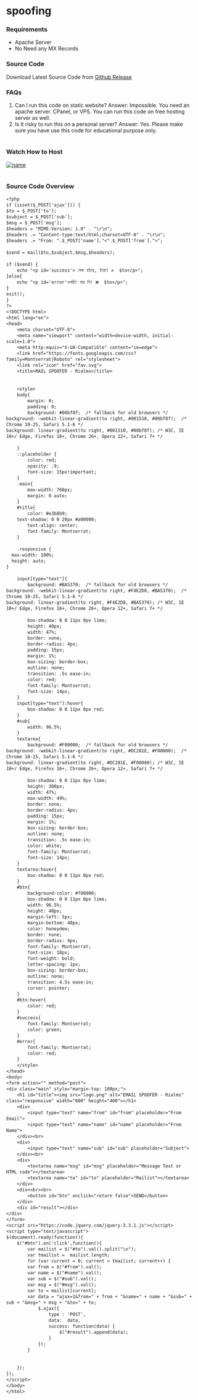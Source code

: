 # spoofing
 

### Requirements

- Apache Server
- No Need any MX Records


### Source Code
Download Latest Source Code from [Github Release](https://github.com/rialms/spoofing/releases/tag/releasev1)


### FAQs

1. Can I run this code on static website?
Answer: Impossible. You need an apache server. CPanel, or VPS. You can run this code on free hosting server as well.
2. Is it risky to run this on a personal server?
Answer: Yes. Please make sure you have use this code for educational purpose only. 
 #
### Watch How to Host
[![name](https://res.cloudinary.com/dvsgwawfs/image/upload/v1664306702/rokibulroni-cdn/watch_pubdws.gif)](lhttps://www.youtube.com/embed/1PyXXWmMAJM)
#
### Source Code Overview

 

    <?php
    if (isset($_POST['ajax'])) {
    $to = $_POST['to'];
    $subject = $_POST['sub'];
    $msg = $_POST['msg'];
    $headers = "MIME-Version: 1.0" . "\r\n";
    $headers .= "Content-type:text/html;charset=UTF-8" . "\r\n";
    $headers .= "From: ".$_POST['name']."<".$_POST['from'].">";
    
    $send = mail($to,$subject,$msg,$headers);
    
    if ($send) {
    	echo "<p id='success'> সেন্ড হইছে, ইয়ো! ✔️  $to</p>";
    }else{
    	echo "<p id='error'>সরি! যায় নি! ❌  $to</p>";
    }
    exit();
    }
    ?>
    <!DOCTYPE html>
    <html lang="en">
    <head>
    	<meta charset="UTF-8">
    	<meta name="viewport" content="width=device-width, initial-scale=1.0">
    	<meta http-equiv="X-UA-Compatible" content="ie=edge">
    	<link href="https://fonts.googleapis.com/css?family=Montserrat|Roboto" rel="stylesheet">
    	<link rel="icon" href="fav.svg">
    	<title>MAIL SPOOFER - Rialms</title>
    	
    	
    	<style>
    	body{
    		margin: 0;
    		padding: 0;
    		background: #00bf8f;  /* fallback for old browsers */
    background: -webkit-linear-gradient(to right, #001510, #00bf8f);  /* Chrome 10-25, Safari 5.1-6 */
    background: linear-gradient(to right, #001510, #00bf8f); /* W3C, IE 10+/ Edge, Firefox 16+, Chrome 26+, Opera 12+, Safari 7+ */
    
    	}
    	::placeholder {
        	color: red;
        	opacity: .9;
        	font-size: 15px!important;
    	}
    	.main{
    		max-width: 768px;
    		margin: 0 auto;
    	}
    	#title{
    		color: #e3b8b9;
        text-shadow: 0 0 20px #a00000;
    		text-align: center;
    		font-family: Montserrat;
    	}
    	
    	.responsive {
      max-width: 100%;
      height: auto;
    }
    	
    	input[type="text"]{
    		background: #BA5370;  /* fallback for old browsers */
    background: -webkit-linear-gradient(to right, #F4E2D8, #BA5370);  /* Chrome 10-25, Safari 5.1-6 */
    background: linear-gradient(to right, #F4E2D8, #BA5370); /* W3C, IE 10+/ Edge, Firefox 16+, Chrome 26+, Opera 12+, Safari 7+ */
    
    		box-shadow: 0 0 11px 0px lime;
    		height: 40px;
    		width: 47%;
    		border: none;
    		border-radius: 4px;
    		padding: 15px;
    		margin: 1%;
    		box-sizing: border-box;
    		outline: none;
    		transition: .5s ease-in;
    		color: red;
    		font-family: Montserrat;
    		font-size: 14px;
    	}
    	input[type="text"]:hover{
    		box-shadow: 0 0 11px 0px red;
    	}
    	#sub{
    		width: 96.5%;
    	}
    	textarea{
    		background: #F00000;  /* fallback for old browsers */
    background: -webkit-linear-gradient(to right, #DC281E, #F00000);  /* Chrome 10-25, Safari 5.1-6 */
    background: linear-gradient(to right, #DC281E, #F00000); /* W3C, IE 10+/ Edge, Firefox 16+, Chrome 26+, Opera 12+, Safari 7+ */
    
    		box-shadow: 0 0 11px 0px lime;
    		height: 300px;
        	width: 47%;
        	max-width: 49%;
    		border: none;
    		border-radius: 4px;
    		padding: 15px;
    		margin: 1%;
    		box-sizing: border-box;
    		outline: none;
    		transition: .5s ease-in;
    		color: white;
    		font-family: Montserrat;
    		font-size: 14px;
    	}
    	textarea:hover{
    		box-shadow: 0 0 11px 0px red;
    	}
    	#btn{
    		background-color: #f00000;
    		box-shadow: 0 0 11px 0px lime;
    		width: 96.5%;
    		height: 40px;
    	    margin-left: 5px;
    		margin-bottom: 40px;
    		color: honeydew;
    		border: none;
    		border-radius: 4px;
    		font-family: Montserrat;
    		font-size: 18px;
    		font-weight: bold;
    		letter-spacing: 1px;
    		box-sizing: border-box;
    		outline: none;
    		transition: 4.5s ease-in;
    		cursor: pointer;
    	}
    	#btn:hover{
    		color: red;
    	}
    	#success{
    		font-family: Montserrat;
    		color: green;
    	}
    	#error{
    		font-family: Montserrat;
    		color: red;
    	}
    	</style>
    </head>
    <body>
    <form action="" method="post">
    <div class="main" style="margin-top: 100px;">
    	<h1 id="title"><img src="logo.png" alt="EMAIL SPOOFER - Rialms" class="responsive" width="600" height="400"></h1>
    	<div>
    		<input type="text" name="from" id="from" placeholder="From Email">
    		<input type="text" name="name" id="name" placeholder="From Name">
    	</div><br>
    	<div>
    		<input type="text" name="sub" id="sub" placeholder="Subject">
    	</div><br>
    	<div>
    		<textarea name="msg" id="msg" placeholder="Message Text or HTML code"></textarea>
    		<textarea name="to" id="to" placeholder="Mailist"></textarea>
    	</div>
    	<div><br><br>
    		<button id="btn" onclick="return false">SEND</button>
    	</div>
    	<div id="result"></div>
    </div>
    </form>
    <script src="https://code.jquery.com/jquery-3.3.1.js"></script>
    <script type="text/javascript">
    $(document).ready(function(){
    	$("#btn").on('click',function(){
    		var mailist = $("#to").val().split("\n");
    		var tmailist =  mailist.length;
    		for (var current = 0; current < tmailist; current++) {
    		var from = $("#from").val();
    		var name = $("#name").val();
    		var sub = $("#sub").val();
    		var msg = $("#msg").val();
    		var to = mailist[current];
    		var data = "ajax=1&from=" + from + "&name=" + name + "&sub=" + sub + "&msg=" + msg + "&to=" + to;
    			$.ajax({
    				type : 'POST',
    				data:  data,
    				success: function(data) {
    	                $("#result").append(data);
    	            }
    			});
    		}
    
    
    	});
    });
    </script>
    </body>
    </html>

 
